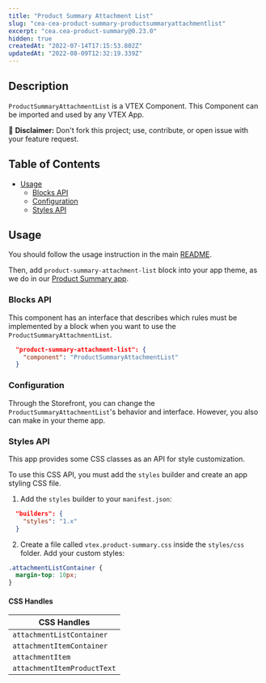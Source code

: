 ```yaml
---
title: "Product Summary Attachment List"
slug: "cea-cea-product-summary-productsummaryattachmentlist"
excerpt: "cea.cea-product-summary@0.23.0"
hidden: true
createdAt: "2022-07-14T17:15:53.802Z"
updatedAt: "2022-08-09T12:32:19.339Z"
---
```

## Description

`ProductSummaryAttachmentList` is a VTEX Component.
This Component can be imported and used by any VTEX App.

:loudspeaker: **Disclaimer:** Don't fork this project; use, contribute, or open issue with your feature request.

## Table of Contents
- [Usage](#usage)
  - [Blocks API](#blocks-api)
  - [Configuration](#configuration)
  - [Styles API](#styles-api)

## Usage

You should follow the usage instruction in the main [README](https://github.com/vtex-apps/product-summary/blob/master/README.md#usage).

Then, add `product-summary-attachment-list` block into your app theme, as we do in our [Product Summary app](https://github.com/vtex-apps/product-summary/blob/master/store/blocks.json).

### Blocks API

This component has an interface that describes which rules must be implemented by a block when you want to use the `ProductSummaryAttachmentList`.

```json
  "product-summary-attachment-list": {
    "component": "ProductSummaryAttachmentList"
  }
```

### Configuration

Through the Storefront, you can change the `ProductSummaryAttachmentList`'s behavior and interface. However, you also can make in your theme app.

### Styles API

This app provides some CSS classes as an API for style customization.

To use this CSS API, you must add the `styles` builder and create an app styling CSS file.

1. Add the `styles` builder to your `manifest.json`:

```json
  "builders": {
    "styles": "1.x"
  }
```

2. Create a file called `vtex.product-summary.css` inside the `styles/css` folder. Add your custom styles:

```css
.attachmentListContainer {
  margin-top: 10px;
}
```

#### CSS Handles

| CSS Handles  |
| ------------ |
| `attachmentListContainer`   |
| `attachmentItemContainer`   |
| `attachmentItem`            |
| `attachmentItemProductText` |